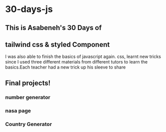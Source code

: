 # 30-days-js

## This is Asabeneh's 30 Days of



## tailwind css & styled Component
I was also able to finish the basics of javascript again. css, learnt new tricks since I used three different materials from different tutors to learn the basics.Each teacher had a new trick up his sleeve to share

## Final projects!
<h3>number generator</h3>
<h3>nasa page</h3>
<h3>Country Generator</h3>

